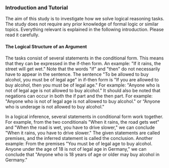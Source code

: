 ### Introduction and Tutorial

The aim of this study is to investigate how we solve logical reasoning tasks. The study does not require any prior knowledge of formal logic or similar topics. Everything relevant is explained in the following introduction. Please read it carefully.

#### The Logical Structure of an Argument

The tasks consist of several statements in the conditional form. This means that they can be expressed in the if-then form. An example: "If it rains, the street will get wet." Note that the words "if" and "then" do not necessarily have to appear in the sentence. The sentence "To be allowed to buy alcohol, you must be of legal age" in if-then form is "If you are allowed to buy alcohol, then you must be of legal age."  For example: "Anyone who is not of legal age is not allowed to buy alcohol." It should also be noted that negations can occur in both the if part and the then part. For example: "Anyone who is not of legal age is not allowed to buy alcohol." or “Anyone who is underage is not allowed to buy alcohol."

In a logical inference, several statements in conditional form work together. For example, from the two conditionals "When it rains, the road gets wet" and "When the road is wet, you have to drive slower," we can conclude "When it rains, you have to drive slower." The given statements are called premises, and the inferred statement is called the conclusion. Another example: From the premises "You must be of legal age to buy alcohol. Anyone under the age of 18 is not of legal age in Germany," we can conclude that "Anyone who is 18 years of age or older may buy alcohol in Germany."
